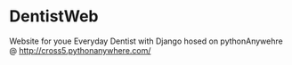 # DentistWeb
Website for youe Everyday Dentist with Django
hosed on pythonAnywehre @ http://cross5.pythonanywhere.com/
